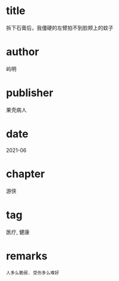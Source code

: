 # title
拆下石膏后，我僵硬的左臂拍不到脸颊上的蚊子

# author
屿明

# publisher
果壳病人

# date
2021-06

# chapter
游侠

# tag
医疗, 健康

# remarks
`人多么脆弱. 受伤多么难好`
